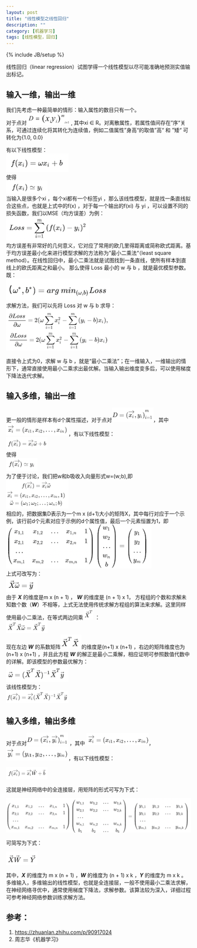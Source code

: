 ```yaml
---
layout: post
title: "线性模型之线性回归"
description: ""
category: [机器学习]
tags: [线性模型，回归]
---
```

{% include JB/setup %}

线性回归（linear regression）试图学得一个线性模型以尽可能准确地预测实值输出标记。

## 输入一维，输出一维
我们先考虑一种最简单的情形：输入属性的数目只有一个。  
对于点对 ![lir1](https://raw.githubusercontent.com/yuzujin/yuzujin.github.com/master/images/lir1.png?raw=true "Title") , 其中xi ∈ R。对离散属性，若属性值间存在”序“关系，可通过连续化将其转化为连续值，例如二值属性”身高“的取值”高“ 和 ”矮“ 可转化为{1.0, 0.0}

有以下线性模型：  
![线性回归1](https://raw.githubusercontent.com/yuzujin/yuzujin.github.com/master/images/线性回归1.png?raw=true "Title")  
使得  
![线性回归2](https://raw.githubusercontent.com/yuzujin/yuzujin.github.com/master/images/线性回归2.png?raw=true "Title")  
当输入是很多个xi ，每个xi都有一个标签yi ，那么该线性模型，就是找一条直线拟合这些点，也就是上式中的f(x) ，对于每一个输出的f(xi) 与 yi ，可以设置不同的损失函数，我们以MSE（均方误差）为例：  
![线性回归3](https://raw.githubusercontent.com/yuzujin/yuzujin.github.com/master/images/线性回归3.png?raw=true "Title")  
均方误差有非常好的几何意义，它对应了常用的欧几里得距离或简称欧式距离。基于均方误差最小化来进行模型求解的方法称为”最小二乘法“（least square method）。在线性回归中，最小二乘法就是试图找到一条直线，使所有样本到直线上的欧氏距离之和最小。
那么使得 Loss 最小的 w 与 b ，就是最优模型参数。既：  
![线性回归4](https://raw.githubusercontent.com/yuzujin/yuzujin.github.com/master/images/线性回归4.png?raw=true "Title")   
求解方法，我们可以先将 Loss 对 w 与 b 求导：  
![线性回归5](https://raw.githubusercontent.com/yuzujin/yuzujin.github.com/master/images/线性回归5.png?raw=true "Title") 

直接令上式为0，求解 w 与 b ，就是“最小二乘法”；在一维输入，一维输出的情形下，通常直接使用最小二乘求出最优解。当输入输出维度变多后，可以使用梯度下降法迭代求解。

## 输入多维，输出一维
更一般的情形是样本有d个属性描述，对于点对![6](https://raw.githubusercontent.com/yuzujin/yuzujin.github.com/master/images/线性回归6.png?raw=true "Title")，其中![7](https://raw.githubusercontent.com/yuzujin/yuzujin.github.com/master/images/线性回归7.png?raw=true "Title")，有以下线性模型：  
![8](https://raw.githubusercontent.com/yuzujin/yuzujin.github.com/master/images/线性回归8.png?raw=true "Title")  
使得  
![9](https://raw.githubusercontent.com/yuzujin/yuzujin.github.com/master/images/线性回归9.png?raw=true "Title")  
为了便于讨论，我们把w和b吸收入向量形式w=(w;b),即  
![10](https://raw.githubusercontent.com/yuzujin/yuzujin.github.com/master/images/线性回归10.png?raw=true "Title")  
相应的，把数据集D表示为一个m x (d+1)大小的矩阵X，其中每行对应于一个示例，该行前d个元素对应于示例的d个属性值，最后一个元素恒置为1，即  
![11](https://raw.githubusercontent.com/yuzujin/yuzujin.github.com/master/images/线性回归11.png?raw=true "Title")  
上式可改写为：  
![12](https://raw.githubusercontent.com/yuzujin/yuzujin.github.com/master/images/线性回归12.png?raw=true "Title")  
由于 ***X*** 的维度是m x (n + 1) ， ***W*** 的维度是 (n + 1) x 1， 方程组的个数和求解未知数个数（***W***）不相等，上式无法使用传统求解方程组的算法来求解。这里同样使用最小二乘法，在等式两边同乘![16](https://raw.githubusercontent.com/yuzujin/yuzujin.github.com/master/images/线性回归16.png?raw=true "Title") ：  
![13](https://raw.githubusercontent.com/yuzujin/yuzujin.github.com/master/images/线性回归13.png?raw=true "Title")  
现在左边 ***W*** 的系数矩阵![17](https://raw.githubusercontent.com/yuzujin/yuzujin.github.com/master/images/线性回归17.png?raw=true "Title")的维度是(n+1) x (n+1) ，右边的矩阵维度也为 (n+1) x (n+1) ，并且此方程 ***W*** 的解正是最小二乘解，相应证明可参照数值代数中的详解。即该模型的参数最优解为：  
![14](https://raw.githubusercontent.com/yuzujin/yuzujin.github.com/master/images/线性回归14.png?raw=true "Title")  
该线性模型为：  
![15](https://raw.githubusercontent.com/yuzujin/yuzujin.github.com/master/images/线性回归15.png?raw=true "Title")  

## 输入多维，输出多维
对于点对![18](https://raw.githubusercontent.com/yuzujin/yuzujin.github.com/master/images/线性回归18.png?raw=true "Title") ，其中 ![19](https://raw.githubusercontent.com/yuzujin/yuzujin.github.com/master/images/线性回归19.png?raw=true "Title")，![20](https://raw.githubusercontent.com/yuzujin/yuzujin.github.com/master/images/线性回归20.png?raw=true "Title")，有以下线性模型：

![21](https://raw.githubusercontent.com/yuzujin/yuzujin.github.com/master/images/线性回归21.png?raw=true "Title")

这就是神经网络中的全连接层，用矩阵的形式可写为下式：

![22](https://raw.githubusercontent.com/yuzujin/yuzujin.github.com/master/images/线性回归22.png?raw=true "Title")

可简写为下式：

![23](https://raw.githubusercontent.com/yuzujin/yuzujin.github.com/master/images/线性回归23.png?raw=true "Title")

其中，***X*** 的维度为 m x (n + 1) ，***W*** 的维度为 (n + 1) x k ，***Y*** 的维度为 m x k 。多维输入，多维输出的线性模型，也就是全连接层，一般不使用最小二乘法求解，在神经网络寻优中，通常使用梯度下降法，求解参数。该算法较为深入，详细过程可参考神经网络参数训练求解方法。

## 参考：
1. https://zhuanlan.zhihu.com/p/90917024
2. 周志华《机器学习》